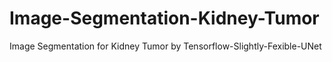 # Image-Segmentation-Kidney-Tumor
Image Segmentation for Kidney Tumor by Tensorflow-Slightly-Fexible-UNet
